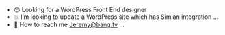 - 😎 Looking for a WordPress Front End designer
- 💥 I’m looking to update a WordPress site which has Simian integration ...
- 🎥 How to reach me Jeremy@bang.tv ...

<!---
londonjerry/londonjerry is a ✨ special ✨ repository because its `README.md` (this file) appears on your GitHub profile.
You can click the Preview link to take a look at your changes.
--->
